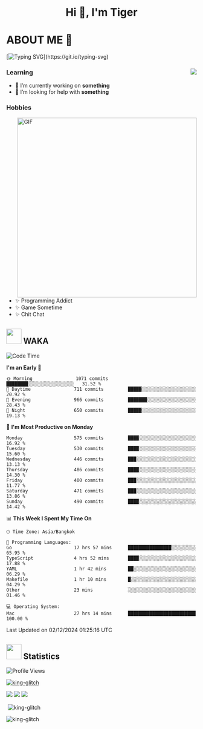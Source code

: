 <h1 align="center">Hi 👋, I'm Tiger</h1>




# ABOUT ME 💬

[![Typing SVG](https://readme-typing-svg.herokuapp.com?color=22F771&vCenter=true&lines=A+perssionate+developer+from+nowhere.)](https://git.io/typing-svg)

<div>
 <img align="right" src="https://spotify-github-profile.vercel.app/api/view?uid=12129734423&cover_image=false&theme=default&bar_color=22d016&bar_color_cover=true" />
 <h3>Learning</h3>
 
 <ul>
  <li>🔭 I’m currently working on <b>something</b></li>
  <li>🤝 I’m looking for help with <b>something</b></li>
 </ul>
 
</div>
<div>
 <h3>Hobbies</h3>
 <img align="right" height="475px"  alt="GIF" src="https://i.pinimg.com/originals/1f/b7/db/1fb7dbee557e5ed509f7517da8a84d58.gif" />
 <ul>
  <li>✨ Programming Addict</li>
  <li>✨ Game Sometime</li>
  <li>✨ Chit Chat</li>
 </ul>
 
</div>



## <img height="40" src="https://raw.githubusercontent.com/innng/innng/master/assets/kyubey.gif"/> WAKA

<!--START_SECTION:waka-->
![Code Time](http://img.shields.io/badge/Code%20Time-2%2C958%20hrs%2028%20mins-blue)

**I'm an Early 🐤** 

```text
🌞 Morning                1071 commits        ████████░░░░░░░░░░░░░░░░░   31.52 % 
🌆 Daytime                711 commits         █████░░░░░░░░░░░░░░░░░░░░   20.92 % 
🌃 Evening                966 commits         ███████░░░░░░░░░░░░░░░░░░   28.43 % 
🌙 Night                  650 commits         █████░░░░░░░░░░░░░░░░░░░░   19.13 % 
```
📅 **I'm Most Productive on Monday** 

```text
Monday                   575 commits         ████░░░░░░░░░░░░░░░░░░░░░   16.92 % 
Tuesday                  530 commits         ████░░░░░░░░░░░░░░░░░░░░░   15.60 % 
Wednesday                446 commits         ███░░░░░░░░░░░░░░░░░░░░░░   13.13 % 
Thursday                 486 commits         ████░░░░░░░░░░░░░░░░░░░░░   14.30 % 
Friday                   400 commits         ███░░░░░░░░░░░░░░░░░░░░░░   11.77 % 
Saturday                 471 commits         ███░░░░░░░░░░░░░░░░░░░░░░   13.86 % 
Sunday                   490 commits         ████░░░░░░░░░░░░░░░░░░░░░   14.42 % 
```


📊 **This Week I Spent My Time On** 

```text
🕑︎ Time Zone: Asia/Bangkok

💬 Programming Languages: 
Go                       17 hrs 57 mins      ████████████████░░░░░░░░░   65.95 % 
TypeScript               4 hrs 52 mins       ████░░░░░░░░░░░░░░░░░░░░░   17.88 % 
YAML                     1 hr 42 mins        ██░░░░░░░░░░░░░░░░░░░░░░░   06.29 % 
Makefile                 1 hr 10 mins        █░░░░░░░░░░░░░░░░░░░░░░░░   04.29 % 
Other                    23 mins             ░░░░░░░░░░░░░░░░░░░░░░░░░   01.46 % 

💻 Operating System: 
Mac                      27 hrs 14 mins      █████████████████████████   100.00 % 
```


 Last Updated on 02/12/2024 01:25:16 UTC
<!--END_SECTION:waka-->
## <img height="40" src="https://raw.githubusercontent.com/innng/innng/master/assets/kyubey.gif"/> Statistics
![Profile Views](https://komarev.com/ghpvc/?username=king-glitch)  

<p align="left"> 
 <a href="https://github.com/ryo-ma/github-profile-trophy">
  <img src="https://github-profile-trophy.vercel.app/?username=king-glitch&theme=dracula" alt="king-glitch" />
 </a> </p>

![](https://github-profile-summary-cards.vercel.app/api/cards/profile-details?username=king-glitch&theme=dracula)
![](https://github-profile-summary-cards.vercel.app/api/cards/stats?username=king-glitch&theme=dracula) 
![](https://github-profile-summary-cards.vercel.app/api/cards/productive-time?username=king-glitch&theme=dracula)


<p>&nbsp;<img align="center" src="https://github-readme-stats.vercel.app/api?username=king-glitch&theme=dracula" alt="king-glitch" /></p>

<p><img align="center" src="https://github-readme-streak-stats.herokuapp.com/?user=king-glitch&theme=dracula" alt="king-glitch" /></p>
